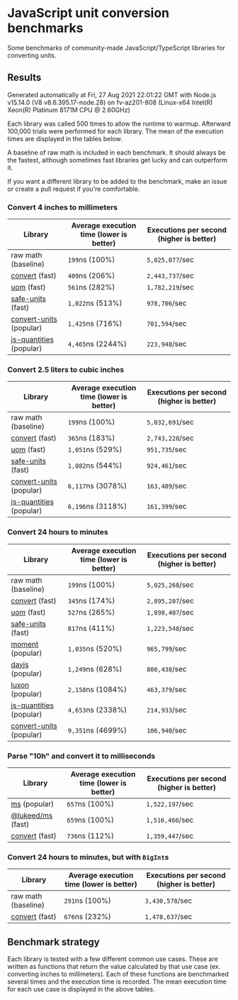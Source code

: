 # JavaScript unit conversion benchmarks

Some benchmarks of community-made JavaScript/TypeScript libraries for converting units.

## Results

<!-- beginblock(results) -->

Generated automatically at Fri, 27 Aug 2021 22:01:22 GMT with Node.js v15.14.0 (V8 v8.6.395.17-node.28) on fv-az201-808 (Linux-x64 Intel(R) Xeon(R) Platinum 8171M CPU @ 2.60GHz)

Each library was called 500 times to allow the runtime to warmup.
Afterward 100,000 trials were performed for each library.
The mean of the execution times are displayed in the tables below.

A baseline of raw math is included in each benchmark.
It should always be the fastest, although sometimes fast libraries get lucky and can outperform it.

If you want a different library to be added to the benchmark, make an issue or create a pull request if you're comfortable.

### Convert 4 inches to millimeters

| Library                                                            | Average execution time (lower is better) | Executions per second (higher is better) |
| ------------------------------------------------------------------ | ---------------------------------------- | ---------------------------------------- |
| raw math (baseline)                                                | `199`ns (100%)                           | `5,025,077`/sec                          |
| [convert](https://npmjs.com/package/convert) (fast)                | `409`ns (206%)                           | `2,443,737`/sec                          |
| [uom](https://npmjs.com/package/uom) (fast)                        | `561`ns (282%)                           | `1,782,219`/sec                          |
| [safe-units](https://npmjs.com/package/safe-units) (fast)          | `1,022`ns (513%)                         | `978,706`/sec                            |
| [convert-units](https://npmjs.com/package/convert-units) (popular) | `1,425`ns (716%)                         | `701,594`/sec                            |
| [js-quantities](https://npmjs.com/package/js-quantities) (popular) | `4,465`ns (2244%)                        | `223,948`/sec                            |

### Convert 2.5 liters to cubic inches

| Library                                                            | Average execution time (lower is better) | Executions per second (higher is better) |
| ------------------------------------------------------------------ | ---------------------------------------- | ---------------------------------------- |
| raw math (baseline)                                                | `199`ns (100%)                           | `5,032,691`/sec                          |
| [convert](https://npmjs.com/package/convert) (fast)                | `365`ns (183%)                           | `2,743,228`/sec                          |
| [uom](https://npmjs.com/package/uom) (fast)                        | `1,051`ns (529%)                         | `951,735`/sec                            |
| [safe-units](https://npmjs.com/package/safe-units) (fast)          | `1,082`ns (544%)                         | `924,461`/sec                            |
| [convert-units](https://npmjs.com/package/convert-units) (popular) | `6,117`ns (3078%)                        | `163,489`/sec                            |
| [js-quantities](https://npmjs.com/package/js-quantities) (popular) | `6,196`ns (3118%)                        | `161,399`/sec                            |

### Convert 24 hours to minutes

| Library                                                            | Average execution time (lower is better) | Executions per second (higher is better) |
| ------------------------------------------------------------------ | ---------------------------------------- | ---------------------------------------- |
| raw math (baseline)                                                | `199`ns (100%)                           | `5,025,268`/sec                          |
| [convert](https://npmjs.com/package/convert) (fast)                | `345`ns (174%)                           | `2,895,207`/sec                          |
| [uom](https://npmjs.com/package/uom) (fast)                        | `527`ns (265%)                           | `1,898,407`/sec                          |
| [safe-units](https://npmjs.com/package/safe-units) (fast)          | `817`ns (411%)                           | `1,223,548`/sec                          |
| [moment](https://npmjs.com/package/moment) (popular)               | `1,035`ns (520%)                         | `965,799`/sec                            |
| [dayjs](https://npmjs.com/package/dayjs) (popular)                 | `1,249`ns (628%)                         | `800,438`/sec                            |
| [luxon](https://npmjs.com/package/luxon) (popular)                 | `2,158`ns (1084%)                        | `463,379`/sec                            |
| [js-quantities](https://npmjs.com/package/js-quantities) (popular) | `4,653`ns (2338%)                        | `214,933`/sec                            |
| [convert-units](https://npmjs.com/package/convert-units) (popular) | `9,351`ns (4699%)                        | `106,940`/sec                            |

### Parse "10h" and convert it to milliseconds

| Library                                                   | Average execution time (lower is better) | Executions per second (higher is better) |
| --------------------------------------------------------- | ---------------------------------------- | ---------------------------------------- |
| [ms](https://npmjs.com/package/ms) (popular)              | `657`ns (100%)                           | `1,522,197`/sec                          |
| [@lukeed/ms](https://npmjs.com/package/@lukeed/ms) (fast) | `659`ns (100%)                           | `1,516,460`/sec                          |
| [convert](https://npmjs.com/package/convert) (fast)       | `736`ns (112%)                           | `1,359,447`/sec                          |

### Convert 24 hours to minutes, but with `BigInt`s

| Library                                             | Average execution time (lower is better) | Executions per second (higher is better) |
| --------------------------------------------------- | ---------------------------------------- | ---------------------------------------- |
| raw math (baseline)                                 | `291`ns (100%)                           | `3,430,578`/sec                          |
| [convert](https://npmjs.com/package/convert) (fast) | `676`ns (232%)                           | `1,478,637`/sec                          |

<!-- endblock(results) -->

## Benchmark strategy

Each library is tested with a few different common use cases.
These are written as functions that return the value calculated by that use case (ex. converting inches to millimeters).
Each of these functions are benchmarked several times and the execution time is recorded.
The mean execution time for each use case is displayed in the above tables.
